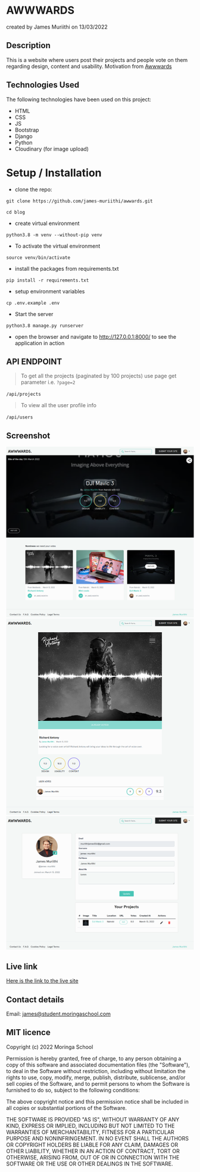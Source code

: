 # AWWWARDS
created by James Muriithi on 13/03/2022

## Description
This is a website where users post their projects and people vote on them regarding design, content and usability. Motivation from [Awwwards](https://www.awwwards.com)

## Technologies Used
The following technologies have been used on this project:

* HTML
* CSS
* JS
* Bootstrap
* Django
* Python
* Cloudinary (for image upload)

# Setup / Installation
* clone the repo:

```shell
git clone https://github.com/james-muriithi/awwards.git
```

```
cd blog
```
* create virtual environment 

```shell
python3.8 -m venv --without-pip venv
```

* To activate the virtual environment
```shell
source venv/bin/activate
```

* install the packages from requirements.txt
```shell
pip install -r requirements.txt 
```

* setup environment variables
```shell
cp .env.example .env
```
* Start the server
```shell
python3.8 manage.py runserver
```
* open the browser and navigate to http://127.0.0.1:8000/ to see the application in action

## API ENDPOINT
> To get all the projects (paginated by 100 projects) use page get parameter i.e. `?page=2`

`/api/projects`

> To view all the user profile info

`/api/users`


## Screenshot
![Screnshot](./screenshots/screenshot.png)
![Screnshot](./screenshots/screenshot2.png)
![Screnshot](./screenshots/screenshot3.png)
## Live link
[Here is the link to the live site](https://project-awwards.herokuapp.com/)
## Contact details
Email: james@student.moringaschool.com

## MIT licence

<p>Copyright (c) 2022 Moringa School </p>

Permission is hereby granted, free of charge, to any person obtaining
a copy of this software and associated documentation files (the
"Software"), to deal in the Software without restriction, including
without limitation the rights to use, copy, modify, merge, publish,
distribute, sublicense, and/or sell copies of the Software, and to
permit persons to whom the Software is furnished to do so, subject to
the following conditions:

The above copyright notice and this permission notice shall be
included in all copies or substantial portions of the Software.

THE SOFTWARE IS PROVIDED "AS IS", WITHOUT WARRANTY OF ANY KIND,
EXPRESS OR IMPLIED, INCLUDING BUT NOT LIMITED TO THE WARRANTIES OF
MERCHANTABILITY, FITNESS FOR A PARTICULAR PURPOSE AND
NONINFRINGEMENT. IN NO EVENT SHALL THE AUTHORS OR COPYRIGHT HOLDERS BE
LIABLE FOR ANY CLAIM, DAMAGES OR OTHER LIABILITY, WHETHER IN AN ACTION
OF CONTRACT, TORT OR OTHERWISE, ARISING FROM, OUT OF OR IN CONNECTION
WITH THE SOFTWARE OR THE USE OR OTHER DEALINGS IN THE SOFTWARE.